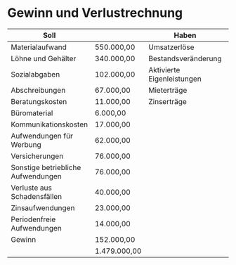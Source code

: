 # Gewinn und Verlustrechnung

|Soll||Haben||
|---|---|---|---|
|Materialaufwand|550.000,00|Umsatzerlöse|1.400.000,00|
|Löhne und Gehälter|340.000,00|Bestandsveränderung|35.000,00|
|Sozialabgaben|102.000,00|Aktivierte Eigenleistungen|22.000,00|
|Abschreibungen|67.000,00|Mieterträge|15.000,00|
|Beratungskosten|11.000,00|Zinserträge|4.000,00|
|Büromaterial|6.000,00| | |
|Kommunikationskosten|17.000,00| | |
|Aufwendungen für Werbung|62.000,00| | |
|Versicherungen|76.000,00| | |
|Sonstige betriebliche Aufwendungen|76.000,00| | |
|Verluste aus Schadensfällen|40.000,00| | |
|Zinsaufwendungen|23.000,00| | |
|Periodenfreie Aufwendungen|14.000,00| | |
|Gewinn|152.000,00| | |
||1.479.000,00||1.479.000,00|
